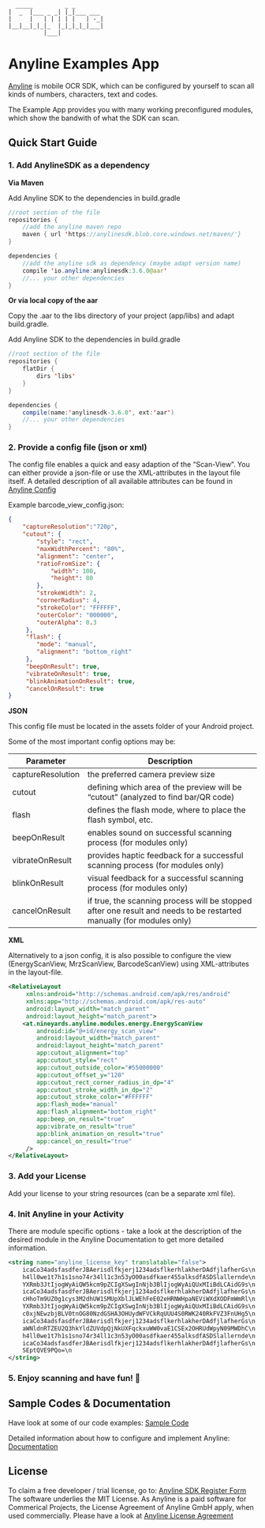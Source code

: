 	  _____         _ _         
	|  _  |___ _ _| |_|___ ___ 
	|     |   | | | | |   | -_|
	|__|__|_|_|_  |_|_|_|_|___|
	          |___|            


# Anyline Examples App 

[Anyline](https://www.anyline.io) is mobile OCR SDK, which can be configured by yourself to scan all kinds of numbers, characters, text and codes. 

The Example App provides you with many working preconfigured modules, which show the bandwith of what the SDK can scan. 

## Quick Start Guide

### 1. Add AnylineSDK as a dependency 

__Via Maven__

Add Anyline SDK to the dependencies in build.gradle 

```java
//root section of the file
repositories {
    //add the anyline maven repo
    maven { url 'https://anylinesdk.blob.core.windows.net/maven/'}
}

dependencies {
    //add the anyline sdk as dependency (maybe adapt version name)
    compile 'io.anyline:anylinesdk:3.6.0@aar'
    //... your other dependencies
}
```

__Or via local copy of the aar__

Copy the .aar to the libs directory of your project (app/libs) and adapt build.gradle.

Add Anyline SDK to the dependencies in build.gradle

```java
//root section of the file
repositories {
    flatDir {
        dirs 'libs'
    }
}

dependencies {
    compile(name:'anylinesdk-3.6.0', ext:'aar')
    //... your other dependencies
}
```

### 2. Provide a config file (json or xml)

The config file enables a quick and easy adaption of the “Scan-View”. You can either provide a json-file or use the XML-attributes in the layout file itself. A detailed description of all available attributes can be found in [Anyline Config](https://documentation.anyline.io/#anyline-config)


Example barcode_view_config.json:

```json
{
    "captureResolution":"720p",
    "cutout": {
        "style": "rect",
        "maxWidthPercent": "80%",
        "alignment": "center",
        "ratioFromSize": {
            "width": 100,
            "height": 80
        },
        "strokeWidth": 2,
        "cornerRadius": 4,
        "strokeColor": "FFFFFF",
        "outerColor": "000000",
        "outerAlpha": 0.3
     },
     "flash": {
        "mode": "manual",
        "alignment": "bottom_right"
     },
     "beepOnResult": true,
     "vibrateOnResult": true,
     "blinkAnimationOnResult": true,
     "cancelOnResult": true
}
```

__JSON__

This config file must be located in the assets folder of your Android project.

Some of the most important config options may be:

Parameter | Description
--------- | ------------
captureResolution |	the preferred camera preview size
cutout | defining which area of the preview will be “cutout” (analyzed to find bar/QR code)
flash |	defines the flash mode, where to place the flash symbol, etc.
beepOnResult |	enables sound on successful scanning process (for modules only)
vibrateOnResult | provides haptic feedback for a successful scanning process (for modules only)
blinkOnResult |	visual feedback for a successful scanning process (for modules only)
cancelOnResult | if true, the scanning process will be stopped after one result and needs to be restarted manually (for modules only)

__XML__

Alternatively to a json config, it is also possible to configure the view (EnergyScanView, MrzScanView, BarcodeScanView) using XML-attributes in the layout-file.

```xml
<RelativeLayout
     xmlns:android="http://schemas.android.com/apk/res/android"
     xmlns:app="http://schemas.android.com/apk/res-auto"
     android:layout_width="match_parent"
     android:layout_height="match_parent">
    <at.nineyards.anyline.modules.energy.EnergyScanView
        android:id="@+id/energy_scan_view"
        android:layout_width="match_parent"
        android:layout_height="match_parent"
        app:cutout_alignment="top"
        app:cutout_style="rect"
        app:cutout_outside_color="#55000000"
        app:cutout_offset_y="120"
        app:cutout_rect_corner_radius_in_dp="4"
        app:cutout_stroke_width_in_dp="2"
        app:cutout_stroke_color="#FFFFFF"
        app:flash_mode="manual"
        app:flash_alignment="bottom_right"
        app:beep_on_result="true"
        app:vibrate_on_result="true"
        app:blink_animation_on_result="true"
        app:cancel_on_result="true"
     />
</RelativeLayout>
```

### 3. Add your License 

Add your license to your string resources (can be a separate xml file).

### 4. Init Anyline in your Activity 

There are module specific options - take a look at the description of the desired module in the Anyline Documentation to get more detailed information.

```xml
<string name="anyline_license_key" translatable="false">
    icaCo34adsfasdferJBAerisdlfkjerj1234adsflkerhlakherDAdfjlafherGs\n
    h4ll0we1t7h1s1sno74r34ll1c3n53yO00asdfkaer455alksdfASDSlallernde\n
    YXRmb3JtIjogWyAiQW5kcm9pZCIgXSwgInNjb3BlIjogWyAiQUxMIiBdLCAidG9s\n
    icaCo34adsfasdferJBAerisdlfkjerj1234adsflkerhlakherDAdfjlafherGs\n
    cHhoTm9UZ0g1cys3M2dhUW1SMUpXblJLWEhFeE02eHRNWHpaNEViWXdXODFmWmRl\n
    YXRmb3JtIjogWyAiQW5kcm9pZCIgXSwgInNjb3BlIjogWyAiQUxMIiBdLCAidG9s\n
    c0xjNEwzbjBLV0tnOG80NzdGSHA3OHUydWFVCkRqUUU4S0RWK240RkFVZ3FnUHg5\n
    icaCo34adsfasdferJBAerisdlfkjerj1234adsflkerhlakherDAdfjlafherGs\n
    aWNldnRTZEU2Q3hkYldZUVdpQjNkUXFqckxuWW0vaE1CSEx2OHRUdWpyN09MWDhC\n
    h4ll0we1t7h1s1sno74r34ll1c3n53yO00asdfkaer455alksdfASDSlallernde\n
    icaCo34adsfasdferJBAerisdlfkjerj1234adsflkerhlakherDAdfjlafherGs\n
    SEptQVE9PQo=\n
</string>
```

### 5. Enjoy scanning and have fun! :movie_camera:


## Sample Codes & Documentation 

Have look at some of our code examples: [Sample Code](https://www.anyline.io/demos-sample-code)

Detailed information about how to configure and implement Anyline: [Documentation](https://documentation.anyline.io)


## License 

To claim a free developer / trial license, go to: [Anyline SDK Register Form](http://anyline.io/sdk-register?utm_source=githubandroid&utm_medium=readme&utm_campaign=examplesapp
)
The software underlies the MIT License. As Anyline is a paid software for Commerical Projects, the License Agreement of Anyline GmbH apply, when used commercially. Please have a look at [Anyline License Agreement](https://anylinewebsiteresource.blob.core.windows.net/wordpressmedia/2015/12/ULA-AnylineSDK-August2015.pdf)


